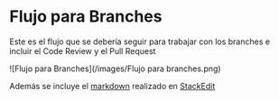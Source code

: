 # Flujo para Branches

Este es el flujo que se debería seguir para trabajar con los branches e incluir el Code Review y el Pull Request

![Flujo para Branches](/images/Flujo para branches.png)

Además se incluye el [markdown](/StackEditMarkDown.md) realizado en [StackEdit](https://stackedit.io/editor)